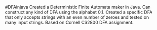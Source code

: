 #DFAinjava 
 Created a Deterministic Finite Automata maker in Java. Can construct any kind of DFA using the alphabet 0,1. Created a specific DFA that only accepts strings with an even number of zeroes and tested on many input strings. Based on Cornell CS2800 DFA assignment. 

